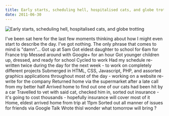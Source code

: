 ```yaml
---
title: Early starts, scheduling hell, hospitalised cats, and globe trotting
date: 2011-06-30
---
```


![Early starts, scheduling hell, hospitalised cats, and globe trotting](https://source.unsplash.com/4v9Kk01mEbY/1600x900)


I've been sat here for the last few moments thinking about how I might even start to describe the day. I've got nothing. The only phrase that comes to mind is "damn"... Got up at 5am Got eldest daughter to school for 6am for France trip Messed around with Google+ for an hour Got younger children up, dressed, and ready for school Cycled to work Had my schedule re-written twice during the day for the next week - to work on completely different projects Submerged in HTML, CSS, Javascript, PHP, and assorted graphics applications throughout most of the day - working on a website re-write for the company Returned home via the supermarket after a late call from my better half Arrived home to find out one of our cats had been hit by a car Travelled to vet with said cat, checked him in, sorted out insurance - it's going to cost thousands - hopefully insurance will cover most of it Home, eldest arrived home from trip at 11pm Sorted out all manner of issues for friends via Google Talk Wrote thisI wonder what tomorrow will bring ?